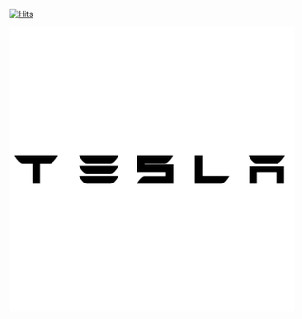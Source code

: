 [![Hits](https://hits.seeyoufarm.com/api/count/incr/badge.svg?url=https%3A%2F%2Fgithub.com%2Fmoneyflo&count_bg=%23D51850&title_bg=%23000000&icon=&icon_color=%23E7E7E7&title=hits&edge_flat=false)](https://hits.seeyoufarm.com)

![Tesla](img/tesla.png)
